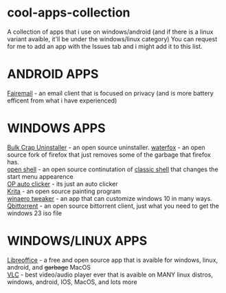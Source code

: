 # cool-apps-collection
A collection of apps that i use on windows/android (and if there is a linux variant avaible, it'll be under the windows/linux category)
You can request for me to add an app with the Issues tab and i might add it to this list.


# ANDROID APPS

[Fairemail](https://email.faircode.eu/) - an email client that is focused on privacy (and is more battery efficent from what i have experienced)  


# WINDOWS APPS
[Bulk Crap Uninstaller](https://github.com/Klocman/Bulk-Crap-Uninstaller) - an open source uninstaller. 
[waterfox](https://www.waterfox.net/) - an open source fork of firefox that just removes some of the garbage that firefox has.  
[open shell](https://github.com/Open-Shell/Open-Shell-Menu) - an open source continutation of [classic shell](http://classicshell.net/) that changes the start menu appearence    
[OP auto clicker](https://www.opautoclicker.com/) - its just an auto clicker  
[Krita](https://krita.org/) - an open source painting program   
[winaero tweaker](https://winaero.com/winaero-tweaker/) - an app that can customize windows 10 in many ways.  
[Qbittorrent](https://www.qbittorrent.org/download.php) - an open source bittorrent client, just what you need to get the windows 23 iso file 


# WINDOWS/LINUX APPS

[Libreoffice](https://www.libreoffice.org/) - a free and open source app that is avaible for windows, linux, android, and ~~garbage~~ MacOS   
[VLC](https://www.videolan.org/) - best video/audio player ever that is avaible on MANY linux distros, windows, android, IOS, MacOS, and lots more  

